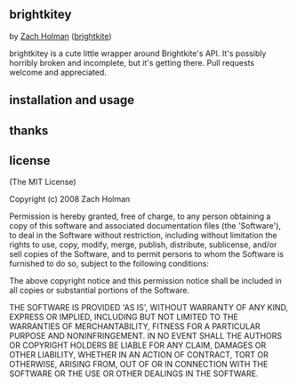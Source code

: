 ## brightkitey

by [Zach Holman](http://zachholman.com) ([brightkite](http://brightkite.com/people/holman))

brightkitey is a cute little wrapper around Brightkite's API. It's possibly horribly broken and incomplete, but it's getting there. Pull requests welcome and appreciated.

## installation and usage
  
## thanks

## license

(The MIT License)

Copyright (c) 2008 Zach Holman

Permission is hereby granted, free of charge, to any person obtaining
a copy of this software and associated documentation files (the
'Software'), to deal in the Software without restriction, including
without limitation the rights to use, copy, modify, merge, publish,
distribute, sublicense, and/or sell copies of the Software, and to
permit persons to whom the Software is furnished to do so, subject to
the following conditions:

The above copyright notice and this permission notice shall be
included in all copies or substantial portions of the Software.

THE SOFTWARE IS PROVIDED 'AS IS', WITHOUT WARRANTY OF ANY KIND,
EXPRESS OR IMPLIED, INCLUDING BUT NOT LIMITED TO THE WARRANTIES OF
MERCHANTABILITY, FITNESS FOR A PARTICULAR PURPOSE AND NONINFRINGEMENT.
IN NO EVENT SHALL THE AUTHORS OR COPYRIGHT HOLDERS BE LIABLE FOR ANY
CLAIM, DAMAGES OR OTHER LIABILITY, WHETHER IN AN ACTION OF CONTRACT,
TORT OR OTHERWISE, ARISING FROM, OUT OF OR IN CONNECTION WITH THE
SOFTWARE OR THE USE OR OTHER DEALINGS IN THE SOFTWARE.
